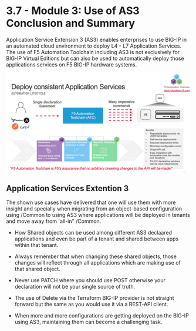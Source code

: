 # 3.7 - Module 3: Use of AS3 Conclusion and Summary

Application Service Extension 3 (AS3) enables enterprises to use BIG-IP in an automated cloud environment to deploy L4 - L7 Application Services. The use of F5 Automation Toolchain including AS3 is not exclusively for BIG-IP Virtual Editions but can also be used to automatically deploy those applications services on F5 BIG-IP hardware systems.

![](../png/module3/task3_7_p1.png)

## Application Services Extention 3
The shown use cases have delivered that one will use them with more insight and specially when migrating from an object-based configuration using /Common to using AS3 where applications will be deployed in tenants and move away from 'all-in" /Common.

* How Shared objects can be used among different AS3 declaared applications and even be part of a tenant and shared between apps within that tenant.

* Always remember that when changing these shared objects, those changes will reflect through all applications which are making use of that shared object.

* Never use PATCH where you should use POST otherwise your declaration will not be your single source of truth.

* The use of Delete via the Terraform BIG-IP provider is not straight forward but the same as you would use it via a REST-API client.

* When more and more configurations are getting deployed on the BIG-IP using AS3, maintaining them can become a challenging task.
